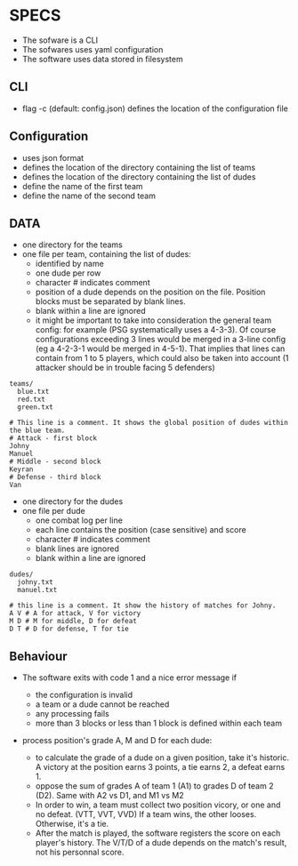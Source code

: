 # SPECS

- The sofware is a CLI
- The sofwares uses yaml configuration
- The software uses data stored in filesystem

## CLI

* flag -c (default: config.json) defines the location of the configuration file

## Configuration

* uses json format
* defines the location of the directory containing the list of teams
* defines the location of the directory containing the list of dudes
* define the name of the first team
* define the name of the second team

## DATA

* one directory for the teams
* one file per team, containing the list of dudes:
  * identified by name
  * one dude per row
  * character # indicates comment
  * position of a dude depends on the position on the file. Position blocks must be separated by blank lines.
  * blank within a line are ignored
  * it might be important to take into consideration the general team config: for example (PSG systematically uses a 4-3-3). Of course configurations exceeding 3 lines would be merged in a 3-line config (eg a 4-2-3-1 would be merged in 4-5-1). That implies that lines can contain from 1 to 5 players, which could also be taken into account (1 attacker should be in trouble facing 5 defenders)
```
teams/
  blue.txt
  red.txt
  green.txt
```

```
# This line is a comment. It shows the global position of dudes within the blue team.
# Attack - first block
Johny
Manuel
# Middle - second block
Keyran
# Defense - third block
Van
```

* one directory for the dudes
* one file per dude
  * one combat log per line
  * each line contains the position (case sensitive) and score
  * character # indicates comment
  * blank lines are ignored
  * blank within a line are ignored

```
dudes/
  johny.txt
  manuel.txt
```

```
# this line is a comment. It show the history of matches for Johny.
A V # A for attack, V for victory
M D # M for middle, D for defeat
D T # D for defense, T for tie
```

## Behaviour

* The software exits with code 1 and a nice error message if
  * the configuration is invalid
  * a team or a dude cannot be reached
  * any processing fails
  * more than 3 blocks or less than 1 block is defined within each team

* process position's grade A, M and D for each dude: 
  * to calculate the grade of a dude on a given position, take it's historic. A victory at the position earns 3 points, a tie earns 2, a defeat earns 1.
  * oppose the sum of grades A of team 1 (A1) to grades D of team 2 (D2). Same with A2 vs D1, and M1 vs M2
  * In order to win, a team must collect two position vicory, or one and no defeat. (VTT, VVT, VVD) If a team wins, the other looses. Otherwise, it's a tie.
  * After the match is played, the software registers the score on each player's history. The V/T/D of a dude depends on the match's result, not his personnal score.
